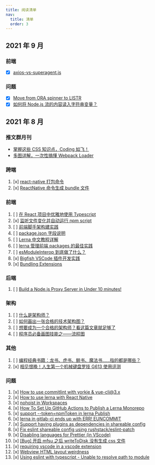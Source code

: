 ```yaml
---
title: 阅读清单
nav:
  title: 清单
  order: 3
---
```


## 2021 年 9 月

### 前端

- [x] [axios-vs-superagent.js](https://gist.github.com/natesilva/24597d954f392b21467b83403756f121)

### 问题

- [x] [Move from ORA spinner to LISTR](https://github.com/infinitered/solidarity/issues/217)
- [x] [如何将 Node.js 流的内容读入字符串变量？](https://qastack.cn/programming/10623798/how-do-i-read-the-contents-of-a-node-js-stream-into-a-string-variable)

## 2021 年 8 月

### 推文群月刊

- [掌握这些 CSS 知识点，Coding 如飞！](https://mp.weixin.qq.com/s/-xWxxA-_djDnhfYlEl8V2g)
- [多图详解，一次性搞懂 Webpack Loader](https://mp.weixin.qq.com/s/2v1uhw2j7yKsb1U5KE2qJA)

### 跨端

1. [x] [react-native 打包命令](https://www.jianshu.com/p/76b41831f1e1)
2. [x] [ReactNative 命令生成 bundle 文件](https://www.jianshu.com/p/76b41831f1e1)

### 前端

1. [ ] [在 React 项目中优雅地使用 Typescript](https://segmentfault.com/a/1190000020536678)
2. [x] [监听文件变化并自动运行 npm script](https://www.kancloud.cn/sllyli/npm-script/1243460)
3. [ ] [前端脚手架构建实践](https://zhuanlan.zhihu.com/p/101680922)
4. [ ] [package.json 字段说明](https://www.cnblogs.com/mengfangui/p/11174583.html)
5. [ ] [Lerna 中文教程详解](https://segmentfault.com/a/1190000019350611)
6. [ ] [lerna 管理前端 packages 的最佳实践](http://www.sosout.com/2018/07/21/lerna-repo.html)
7. [ ] [esModuleInterop 到底做了什么？](https://zhuanlan.zhihu.com/p/148081795)
8. [x] [Bigfish VSCode 插件开发实践](https://www.cnblogs.com/cczlovexw/p/13815877.html)
9. [x] [Bundling Extensions](https://code.visualstudio.com/api/working-with-extensions/bundling-extension)

### 后端

1. [ ] [Build a Node.js Proxy Server in Under 10 minutes!](https://www.twilio.com/blog/node-js-proxy-server)

### 架构

1. [ ] [什么是架构师？](https://zhuanlan.zhihu.com/p/38780884)
2. [ ] [如何画出一张合格的技术架构图？](https://www.jiqizhixin.com/articles/2019-04-11-22)
3. [ ] [想要成为一个合格的架构师？看这篇文章就足够了](https://cloud.tencent.com/developer/news/289881)
4. [ ] [程序员必备画图技能之——流程图](https://www.cnblogs.com/54chensongxia/p/12091304.html)

### 其他

1. [ ] [编程经典书籍：龙书、虎书、鲸书、魔法书……指的都是哪些？](https://cloud.tencent.com/developer/news/213107)
2. [x] [相见恨晚！人生第一个机械键盘罗技 G613 使用评测](https://post.smzdm.com/p/779760/)

### 问题

1. [x] [How to use commitlint with yorkie & vue-cli@3.x](https://dev.to/martinkr/how-to-use-commitlint-with-yorkie-vue-cli-3-x-4617)
2. [x] [How to use lerna with React Native](https://dushyant37.medium.com/how-to-use-lerna-with-react-native-1eaa79b5d8ec)
3. [x] [nohoist in Workspaces](https://classic.yarnpkg.com/blog/2018/02/15/nohoist/)
4. [x] [How To Set Up GitHub Actions to Publish a Lerna Monorepo](https://stackoverflow.com/questions/57597367/how-to-set-up-github-actions-to-publish-a-lerna-monorepo)
5. [x] [support --token=npmToken in lerna Publish](https://github.com/lerna/lerna/issues/2404)
6. [x] [lerna in gitlab-ci ends up with ERR! EUNCOMMIT](https://github.com/lerna/lerna/issues/1901)
7. [x] [Support having plugins as dependencies in shareable config](https://github.com/eslint/eslint/issues/3458)
8. [x] [Fix eslint shareable config using rushstack/eslint-patch](https://github.com/facebook/create-react-app/commit/6e10091a235ba4e15097be79b003fdde1f373331)
9. [x] [Disabling languages for Prettier (in VScode)](https://zellwk.com/blog/prettier-disable-languages/)
10. [x] [[Bug] 开启 mfsu 之后 writeToDisk 没有生成 css 文件](https://github.com/umijs/umi/issues/7132)
11. [x] [requiring vscode in a vscode extension](https://stackoverflow.com/questions/64372492/requiring-vscode-in-a-vscode-extension)
12. [x] [Webview HTML layout weirdness](https://github.com/microsoft/vscode/issues/64647)
13. [x] [Using eslint with typescript - Unable to resolve path to module](https://stackoverflow.com/questions/55198502/using-eslint-with-typescript-unable-to-resolve-path-to-module)

